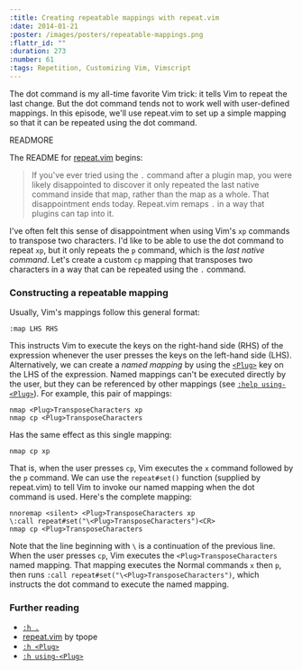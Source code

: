 ```yaml
--- 
:title: Creating repeatable mappings with repeat.vim
:date: 2014-01-21
:poster: /images/posters/repeatable-mappings.png
:flattr_id: ""
:duration: 273
:number: 61
:tags: Repetition, Customizing Vim, Vimscript
---
```


The dot command is my all-time favorite Vim trick: it tells Vim to repeat the last change. But the dot command tends not to work well with user-defined mappings. In this episode, we'll use repeat.vim to set up a simple mapping so that it can be repeated using the dot command.

READMORE

The README for [repeat.vim][r] begins:

> If you've ever tried using the `.` command after a plugin map, you were likely disappointed to discover it only repeated the last native command inside that map, rather than the map as a whole. That disappointment ends today. Repeat.vim remaps `.` in a way that plugins can tap into it.

I've often felt this sense of disappointment when using Vim's `xp` commands to transpose two characters. I'd like to be able to use the dot command to repeat `xp`, but it only repeats the `p` command, which is the *last native command*. Let's create a custom `cp` mapping that transposes two characters in a way that can be repeated using the `.` command.

### Constructing a repeatable mapping

Usually, Vim's mappings follow this general format:

    :map LHS RHS

This instructs Vim to execute the keys on the right-hand side (RHS) of the expression whenever the user presses the keys on the left-hand side (LHS). Alternatively, we can create a *named mapping* by using the [`<Plug>`][plug] key on the LHS of the expression. Named mappings can't be executed directly by the user, but they can be referenced by other mappings (see [`:help using-<Plug>`][using-plug]). For example, this pair of mappings:

```viml
nmap <Plug>TransposeCharacters xp
nmap cp <Plug>TransposeCharacters
```

Has the same effect as this single mapping:

```viml
nmap cp xp
```

That is, when the user presses `cp`, Vim executes the `x` command followed by the `p` command. We can use the `repeat#set()` function (supplied by repeat.vim) to tell Vim to invoke our named mapping when the dot command is used. Here's the complete mapping:

```viml
nnoremap <silent> <Plug>TransposeCharacters xp
\:call repeat#set("\<Plug>TransposeCharacters")<CR>
nmap cp <Plug>TransposeCharacters
```

Note that the line beginning with `\` is a continuation of the previous line. When the user presses `cp`, Vim executes the `<Plug>TransposeCharacters` named mapping. That mapping executes the Normal commands `x` then `p`, then runs `:call repeat#set("\<Plug>TransposeCharacters")`, which instructs the dot command to execute the named mapping.

### Further reading

* [`:h .`][dot]
* [repeat.vim][r] by tpope
* [`:h <Plug>`][plug]
* [`:h using-<Plug>`][using-plug]

[r]: https://github.com/tpope/vim-repeat
[dot]: http://vimdoc.sourceforge.net/htmldoc/repeat.html#.
[plug]: http://vimdoc.sourceforge.net/htmldoc/map.html#<Plug>
[using-plug]: http://vimdoc.sourceforge.net/htmldoc/usr_41.html#using-<Plug>
